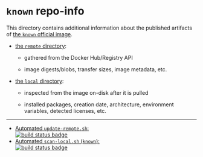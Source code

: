 # `known` repo-info

This directory contains additional information about the published artifacts of [the `known` official image](https://hub.docker.com/_/known/).

-	[the `remote` directory](remote/):

	-	gathered from the Docker Hub/Registry API

	-	image digests/blobs, transfer sizes, image metadata, etc.

-	[the `local` directory](local/):

	-	inspected from the image on-disk after it is pulled

	-	installed packages, creation date, architecture, environment variables, detected licenses, etc.

---

-	[Automated `update-remote.sh`:  
	![build status badge](https://doi-janky.infosiftr.net/job/repo-info/job/remote/badge/icon)](https://doi-janky.infosiftr.net/job/repo-info/job/remote/)
-	[Automated `scan-local.sh` (`known`):  
	![build status badge](https://doi-janky.infosiftr.net/job/repo-info/job/local/job/known/badge/icon)](https://doi-janky.infosiftr.net/job/repo-info/job/local/job/known)
